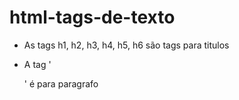 # html-tags-de-texto

- As tags h1, h2, h3, h4, h5, h6 são tags para titulos

- A tag '<p></p>' é para paragrafo